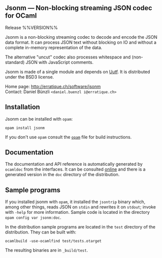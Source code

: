 Jsonm — Non-blocking streaming JSON codec for OCaml
-------------------------------------------------------------------------------
Release %%VERSION%%

Jsonm is a non-blocking streaming codec to decode and encode the JSON
data format. It can process JSON text without blocking on IO and
without a complete in-memory representation of the data.

The alternative "uncut" codec also processes whitespace and
(non-standard) JSON with JavaScript comments.

Jsonm is made of a single module and depends on [Uutf][1]. It is distributed 
under the BSD3 license.

[1]: http://erratique.ch/software/uutf

Home page: http://erratique.ch/software/jsonm  
Contact: Daniel Bünzli `<daniel.buenzl i@erratique.ch>`


## Installation

Jsonm can be installed with `opam`:

    opam install jsonm

If you don't use `opam` consult the [`opam`](opam) file for build
instructions.


## Documentation

The documentation and API reference is automatically generated by
`ocamldoc` from the interfaces. It can be consulted [online][3]
and there is a generated version in the `doc` directory of the 
distribution. 

[3]: http://erratique.ch/software/jsonm/doc/Jsonm


## Sample programs

If you installed jsonm with `opam`, it installed the `jsontrip` binary
which, among other things, reads JSON on `stdin` and rewrites it on
`stdout`; invoke with `-help` for more information. Sample code is
located in the directory `opam config var jsonm:doc`.

In the distribution sample programs are located in the `test`
directory of the distribution. They can be built with:

    ocamlbuild -use-ocamlfind test/tests.otarget

The resulting binaries are in `_build/test`.

